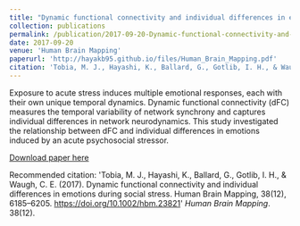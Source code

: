 ```yaml
---
title: "Dynamic functional connectivity and individual differences in emotions during social stress"
collection: publications
permalink: /publication/2017-09-20-Dynamic-functional-connectivity-and-individual-differences-in-emotions-during-social-stress
date: 2017-09-20
venue: 'Human Brain Mapping'
paperurl: 'http://hayakb95.github.io/files/Human_Brain_Mapping.pdf'
citation: 'Tobia, M. J., Hayashi, K., Ballard, G., Gotlib, I. H., & Waugh, C. E. (2017). Dynamic functional connectivity and individual differences in emotions during social stress. Human Brain Mapping, 38(12), 6185–6205. https://doi.org/10.1002/hbm.23821'
---
```

Exposure to acute stress induces multiple emotional responses, each with their own unique temporal dynamics. Dynamic functional connectivity (dFC) measures the temporal variability of network synchrony and captures individual differences in network neurodynamics. This study investigated the relationship between dFC and individual differences in emotions induced by an acute psychosocial stressor.

[Download paper here](http://hayakb95.github.io/files/Human_Brain_Mapping.pdf)

Recommended citation: 'Tobia, M. J., Hayashi, K., Ballard, G., Gotlib, I. H., & Waugh, C. E. (2017). Dynamic functional connectivity and individual differences in emotions during social stress. Human Brain Mapping, 38(12), 6185–6205. https://doi.org/10.1002/hbm.23821' <i>Human Brain Mapping</i>. 38(12).
